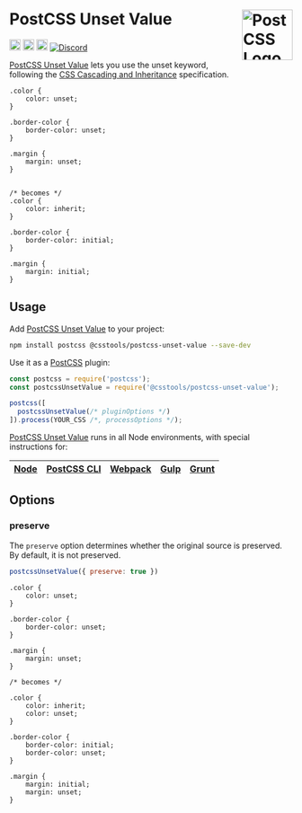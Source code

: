 # PostCSS Unset Value [<img src="https://postcss.github.io/postcss/logo.svg" alt="PostCSS Logo" width="90" height="90" align="right">][postcss]


[<img alt="npm version" src="https://img.shields.io/npm/v/@csstools/postcss-unset-value.svg" height="20">][npm-url]
[<img alt="CSS Standard Status" src="https://cssdb.org/images/badges/unset-value.svg" height="20">][css-url]
[<img alt="Build Status" src="https://github.com/csstools/postcss-plugins/workflows/test/badge.svg" height="20">][cli-url]
[<img alt="Discord" src="https://shields.io/badge/Discord-5865F2?logo=discord&logoColor=white">][discord]

[PostCSS Unset Value] lets you use the unset keyword, following the [CSS Cascading and Inheritance] specification.

```pcss
.color {
	color: unset;
}

.border-color {
	border-color: unset;
}

.margin {
	margin: unset;
}


/* becomes */
.color {
	color: inherit;
}

.border-color {
	border-color: initial;
}

.margin {
	margin: initial;
}
```

## Usage

Add [PostCSS Unset Value] to your project:

```bash
npm install postcss @csstools/postcss-unset-value --save-dev
```

Use it as a [PostCSS] plugin:

```js
const postcss = require('postcss');
const postcssUnsetValue = require('@csstools/postcss-unset-value');

postcss([
  postcssUnsetValue(/* pluginOptions */)
]).process(YOUR_CSS /*, processOptions */);
```

[PostCSS Unset Value] runs in all Node environments, with special
instructions for:

| [Node](INSTALL.md#node) | [PostCSS CLI](INSTALL.md#postcss-cli) | [Webpack](INSTALL.md#webpack) | [Gulp](INSTALL.md#gulp) | [Grunt](INSTALL.md#grunt) |
| --- | --- | --- | --- | --- |

## Options

### preserve

The `preserve` option determines whether the original source
is preserved. By default, it is not preserved.

```js
postcssUnsetValue({ preserve: true })
```

```pcss
.color {
	color: unset;
}

.border-color {
	border-color: unset;
}

.margin {
	margin: unset;
}

/* becomes */

.color {
	color: inherit;
	color: unset;
}

.border-color {
	border-color: initial;
	border-color: unset;
}

.margin {
	margin: initial;
	margin: unset;
}
```

[postcss]: https://github.com/postcss/postcss

[cli-url]: https://github.com/csstools/postcss-plugins/actions/workflows/test.yml?query=workflow/test
[css-url]: https://cssdb.org/#unset-value
[discord]: https://discord.gg/bUadyRwkJS
[npm-url]: https://www.npmjs.com/package/@csstools/postcss-unset-value

[Gulp PostCSS]: https://github.com/postcss/gulp-postcss
[Grunt PostCSS]: https://github.com/nDmitry/grunt-postcss
[PostCSS]: https://github.com/postcss/postcss
[PostCSS Loader]: https://github.com/postcss/postcss-loader
[CSS Cascading and Inheritance]: https://www.w3.org/TR/css-cascade-4/#inherit-initial
[PostCSS Unset Value]: https://github.com/csstools/postcss-plugins/tree/main/plugins/postcss-unset-value
